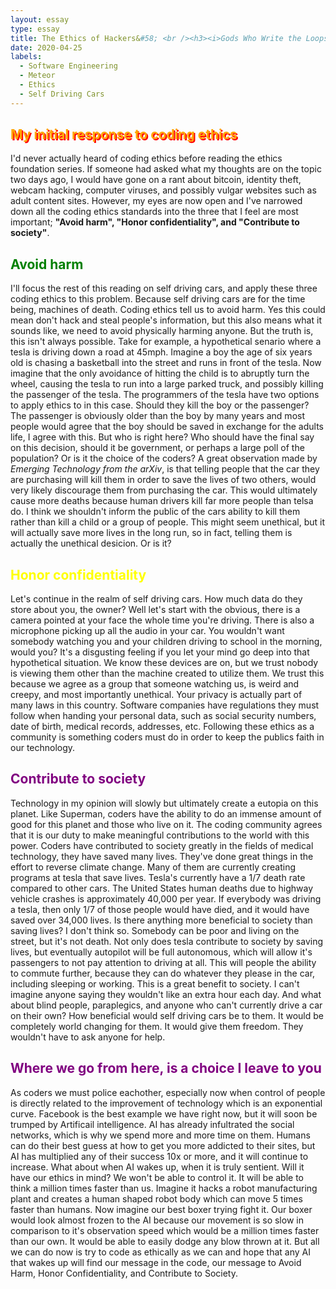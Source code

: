 ```yaml
---
layout: essay
type: essay
title: The Ethics of Hackers&#58; <br /><h3><i>Gods Who Write the Loops of Our Lives</i></h3>
date: 2020-04-25
labels:
  - Software Engineering
  - Meteor
  - Ethics
  - Self Driving Cars
---
```


<h2 style="color: orange; text-shadow: 2px 2px red">My initial response to coding ethics</h2> 
I'd never actually heard of coding ethics before reading the ethics foundation series.  If someone had asked what my thoughts are on the topic two days ago, I would have gone on a rant about bitcoin, identity theft, webcam hacking, computer viruses, and possibly vulgar websites such as adult content sites. However, my eyes are now open and I've narrowed down all the coding ethics standards into the three that I feel are most important; <strong>"Avoid harm", "Honor confidentiality", and "Contribute to society"</strong>.

<h2 style="color: green">Avoid harm</h2>
I'll focus the rest of this reading on self driving cars, and apply these three coding ethics to this problem. Because self driving cars are for the time being, machines of death.  Coding ethics tell us to avoid harm.  Yes this could mean don't hack and steal people's information, but this also means what it sounds like, we need to avoid physically harming anyone.  But the truth is, this isn't always possible.  Take for example, a hypothetical senario where a tesla is driving down a road at 45mph.  Imagine a boy the age of six years old is chasing a basketball into the street and runs in front of the tesla.  Now imagine that the only avoidance of hitting the child is to abruptly turn the wheel, causing the tesla to run into a large parked truck, and possibly killing the passenger of the tesla.  The programmers of the tesla have two options to apply ethics to in this case.  Should they kill the boy or the passenger?  The passenger is obviously older than the boy by many years and most people would agree that the boy should be saved in exchange for the adults life, I agree with this.  But who is right here?  Who should have the final say on this decision, should it be government, or perhaps a large poll of the population?  Or is it the choice of the coders?  A great observation made by <i>Emerging Technology from the arXiv</i>, is that telling people that the car they are purchasing will kill them in order to save the lives of two others, would very likely discourage them from purchasing the car.  This would ultimately cause more deaths because human drivers kill far more people than telsa do. I think we shouldn't inform the public of the cars ability to kill them rather than kill a child or a group of people.  This might seem unethical, but it will actually save more lives in the long run, so in fact, telling them is actually the unethical desicion.  Or is it?

<h2 style="color: yellow">Honor confidentiality</h2>
Let's continue in the realm of self driving cars.  How much data do they store about you, the owner?  Well let's start with the obvious, there is a camera pointed at your face the whole time you're driving.  There is also a microphone picking up all the audio in your car.  You wouldn't want somebody watching you and your children driving to school in the morning, would you?  It's a disgusting feeling if you let your mind go deep into that hypothetical situation.  We know these devices are on, but we trust nobody is viewing them other than the machine created to utilize them.  We trust this because we agree as a group that someone watching us, is weird and creepy, and most importantly unethical.  Your privacy is actually part of many laws in this country.  Software companies have regulations they must follow when handing your personal data, such as social security numbers, date of birth, medical records, addresses, etc.  Following these ethics as a community is something coders must do in order to keep the publics faith in our technology.

<h2 style="color: purple">Contribute to society</h2>
Technology in my opinion will slowly but ultimately create a eutopia on this planet.  Like Superman, coders have the ability to do an immense amount of good for this planet and those who live on it.  The coding community agrees that it is our duty to make meaningful contributions to the world with this power.  Coders have contributed to society greatly in the fields of medical technology, they have saved many lives. They've done great things in the effort to reverse climate change. Many of them are currently creating programs at tesla that save lives.  Tesla's currently have a 1/7 death rate compared to other cars.  The United States human deaths due to highway vehicle crashes is approximately 40,000 per year.  If everybody was driving a tesla, then only 1/7 of those people would have died, and it would have saved over 34,000 lives.  Is there anything more beneficial to society than saving lives?  I don't think so.  Somebody can be poor and living on the street, but it's not death.  Not only does tesla contribute to society by saving lives, but eventually autopilot will be full autonomous, which will allow it's passengers to not pay attention to driving at all.  This will people the ability to commute further, because they can do whatever they please in the car, including sleeping or working.  This is a great benefit to society.  I can't imagine anyone saying they wouldn't like an extra hour each day.  And what about blind people, paraplegics, and anyone who can't currently drive a car on their own?  How beneficial would self driving cars be to them.  It would be completely world changing for them.  It would give them freedom.  They wouldn't have to ask anyone for help.

<h2 style="color: purple">Where we go from here, is a choice I leave to you</h2>
As coders we must police eachother, especially now when control of people is directly related to the improvement of technology which is an exponential curve.  Facebook is the best example we have right now, but it will soon be trumped by Artificail intelligence.  AI has already infultrated the social networks, which is why we spend more and more time on them.  Humans can do their best guess at how to get you more addicted to their sites, but AI has multiplied any of their success 10x or more, and it will continue to increase.  What about when AI wakes up, when it is truly sentient.  Will it have our ethics in mind?  We won't be able to control it.  It will be able to think a million times faster than us.  Imagine it hacks a robot manufacturing plant and creates a human shaped robot body which can move 5 times faster than humans.  Now imagine our best boxer trying fight it.  Our boxer would look almost frozen to the AI because our movement is so slow in comparison to it's observation speed which would be a million times faster than our own.  It would be able to easily dodge any blow thrown at it.  But all we can do now is try to code as ethically as we can and hope that any AI that wakes up will find our message in the code, our message to Avoid Harm, Honor Confidentiality, and Contribute to Society.
